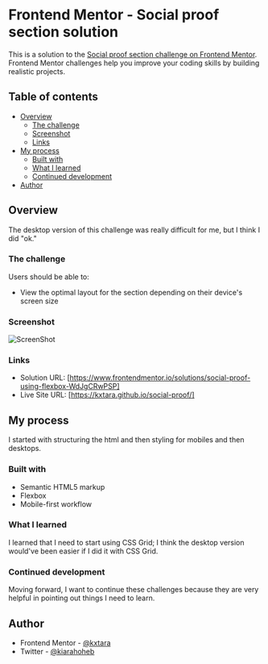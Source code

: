 # Frontend Mentor - Social proof section solution

This is a solution to the [Social proof section challenge on Frontend Mentor](https://www.frontendmentor.io/challenges/social-proof-section-6e0qTv_bA). Frontend Mentor challenges help you improve your coding skills by building realistic projects. 

## Table of contents

- [Overview](#overview)
  - [The challenge](#the-challenge)
  - [Screenshot](#screenshot)
  - [Links](#links)
- [My process](#my-process)
  - [Built with](#built-with)
  - [What I learned](#what-i-learned)
  - [Continued development](#continued-development)
- [Author](#author)



## Overview

The desktop version of this challenge was really difficult for me, but I think I did "ok."

### The challenge

Users should be able to:

- View the optimal layout for the section depending on their device's screen size

### Screenshot

![ScreenShot](https://raw.github.com/kxtara/social-proof/main/images/desktop.jpg)

### Links

- Solution URL: [https://www.frontendmentor.io/solutions/social-proof-using-flexbox-WdJgCRwPSP]
- Live Site URL: [https://kxtara.github.io/social-proof/]

## My process

I started with structuring the html and then styling for mobiles and then desktops.

### Built with

- Semantic HTML5 markup
- Flexbox
- Mobile-first workflow

### What I learned

I learned that I need to start using CSS Grid; I think the desktop version would've been easier if I did it with CSS Grid.

### Continued development

Moving forward, I want to continue these challenges because they are very helpful in pointing out things I need to learn.

## Author

- Frontend Mentor - [@kxtara](https://www.frontendmentor.io/profile/kxtara)
- Twitter - [@kiarahoheb](https://www.twitter.com/kiarahoheb)

